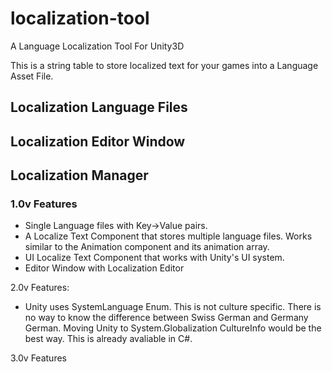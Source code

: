 # localization-tool
A Language Localization Tool For Unity3D

This is a string table to store localized text for your games into a Language Asset File. 

## Localization Language Files

## Localization Editor Window

## Localization Manager


### 1.0v Features 

- Single Language files with Key->Value pairs. 
- A Localize Text Component that stores multiple language files. Works similar to the Animation component and its animation array.
- UI Localize Text Component that works with Unity's UI system. 
- Editor Window with Localization Editor

2.0v Features:
- Unity uses SystemLanguage Enum. This is not culture specific. There is no way to know the difference between Swiss German and Germany German. Moving Unity to System.Globalization CultureInfo would be the best way. This is already avaliable in C#. 

3.0v Features
